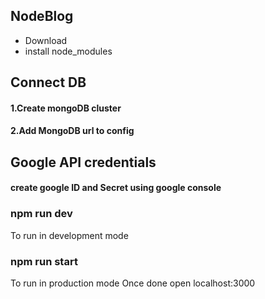 ## NodeBlog
- Download
- install node_modules
## Connect DB
#### 1.Create mongoDB cluster 
#### 2.Add MongoDB url to config
## Google API credentials
#### create google ID and Secret using google console
### npm run dev 
To run in development mode
### npm run start
To run in production mode
 Once done open localhost:3000

